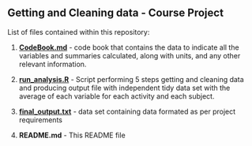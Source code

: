 ## Getting and Cleaning data - Course Project

List of files contained within this repository:

1. **[CodeBook.md](Codebook.md)** - code book that contains the data to indicate all the variables and summaries calculated, along with units, and any other relevant information.

2. **[run_analysis.R](run_analysis.R)** - Script performing 5 steps getting and cleaning data and producing output file with independent tidy data set with the average of each variable for each activity and each subject.

3. **[final_output.txt](final_output.txt)** - data set containing data formated as per project requirements

4. **README.md** - This README file